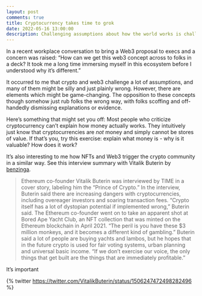 ```yaml
---
layout: post
comments: true
title: Cryptocurrency takes time to grok
date: 2022-05-16 13:00:00
description: Challenging assumptions about how the world works is challenging
---
```

In a recent workplace conversation to bring a Web3 proposal to execs and a concern was raised: “How can we get this web3 concept across to folks in a deck? It took me a long time immersing myself in this ecosystem before I understood why it’s different.”

It occurred to me that crypto and web3 challenge a lot of assumptions, and many of them might be silly and just plainly wrong. However, there are elements which might be game-changing. The opposition to these concepts though somehow just rub folks the wrong way, with folks scoffing and off-handedly dismissing explanations or evidence.

Here’s something that might set you off: Most people who criticize cryptocurrency can’t explain how money actually works. They intuitively just know that cryptocurrencies are *not* money and simply cannot be stores of value. If that’s you, try this exercise: explain what money is - why is it valuable? How does it work?

It’s also interesting to me how NFTs and Web3 trigger the crypto community in a similar way. See this interview summary with Vitalik Buterin by [benzinga](https://www.benzinga.com/markets/cryptocurrency/22/03/26212053/the-goal-of-crypto-is-not-to-play-games-with-million-dollar-pictures-of-monkeys-ethereum-f).

> Ethereum co-founder Vitalik Buterin was interviewed by TIME in a cover story, labeling him the “Prince of Crypto.”
> In the interview, Buterin said there are increasing dangers with cryptocurrencies, including overeager investors and soaring transaction fees.
> “Crypto itself has a lot of dystopian potential if implemented wrong,” Buterin said.
> The Ethereum co-founder went on to take an apparent shot at Bored Ape Yacht Club, an NFT collection that was minted on the Ethereum blockchain in April 2021.
> “The peril is you have these $3 million monkeys, and it becomes a different kind of gambling.”
> Buterin said a lot of people are buying yachts and lambos, but he hopes that in the future crypto is used for fair voting systems, urban planning and universal basic income.
> “If we don’t exercise our voice, the only things that get built are the things that are immediately profitable.”

It’s important 

{% twitter https://twitter.com/VitalikButerin/status/1506247472498282496 %}

